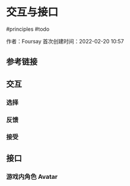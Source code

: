 # 交互与接口

 #principles #todo 
 
作者：Foursay
首次创建时间：2022-02-20 10:57


## 参考链接


## 交互

### 选择


### 反馈


### 接受



## 接口 


### 游戏内角色 Avatar


